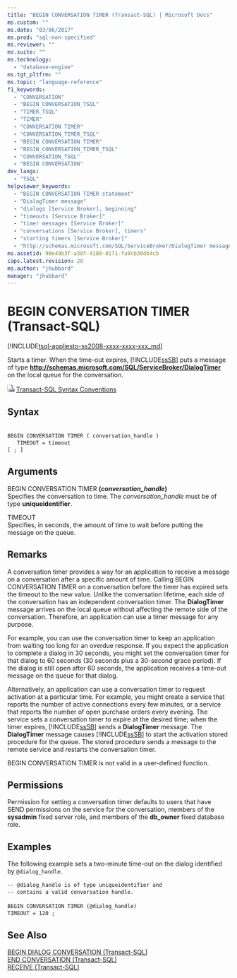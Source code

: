 ```yaml
---
title: "BEGIN CONVERSATION TIMER (Transact-SQL) | Microsoft Docs"
ms.custom: ""
ms.date: "03/06/2017"
ms.prod: "sql-non-specified"
ms.reviewer: ""
ms.suite: ""
ms.technology: 
  - "database-engine"
ms.tgt_pltfrm: ""
ms.topic: "language-reference"
f1_keywords: 
  - "CONVERSATION"
  - "BEGIN_CONVERSATION_TSQL"
  - "TIMER_TSQL"
  - "TIMER"
  - "CONVERSATION TIMER"
  - "CONVERSATION_TIMER_TSQL"
  - "BEGIN CONVERSATION TIMER"
  - "BEGIN_CONVERSATION_TIMER_TSQL"
  - "CONVERSATION_TSQL"
  - "BEGIN CONVERSATION"
dev_langs: 
  - "TSQL"
helpviewer_keywords: 
  - "BEGIN CONVERSATION TIMER statement"
  - "DialogTimer message"
  - "dialogs [Service Broker], beginning"
  - "timeouts [Service Broker]"
  - "timer messages [Service Broker]"
  - "conversations [Service Broker], timers"
  - "starting timers [Service Broker]"
  - "http://schemas.microsoft.com/SQL/ServiceBroker/DialogTimer message"
ms.assetid: 98e49b3f-a38f-4180-8171-fa9cb30db4cb
caps.latest.revision: 28
ms.author: "jhubbard"
manager: "jhubbard"
---
```

# BEGIN CONVERSATION TIMER (Transact-SQL)
[!INCLUDE[tsql-appliesto-ss2008-xxxx-xxxx-xxx_md](../../database-engine/configure/windows/includes/tsql-appliesto-ss2008-xxxx-xxxx-xxx-md.md)]

  Starts a timer. When the time-out expires, [!INCLUDE[ssSB](../../database-engine/configure/windows/includes/sssb-md.md)] puts a message of type **http://schemas.microsoft.com/SQL/ServiceBroker/DialogTimer** on the local queue for the conversation.  
  
 ![Topic link icon](../../database-engine/configure/windows/media/topic-link.gif "Topic link icon") [Transact-SQL Syntax Conventions](../Topic/Transact-SQL%20Syntax%20Conventions%20\(Transact-SQL\).md)  
  
## Syntax  
  
```  
  
BEGIN CONVERSATION TIMER ( conversation_handle )  
   TIMEOUT = timeout   
[ ; ]  
```  
  
## Arguments  
 BEGIN CONVERSATION TIMER **(***conversation_handle***)**  
 Specifies the conversation to time. The *conversation_handle* must be of type **uniqueidentifier**.  
  
 TIMEOUT  
 Specifies, in seconds, the amount of time to wait before putting the message on the queue.  
  
## Remarks  
 A conversation timer provides a way for an application to receive a message on a conversation after a specific amount of time. Calling BEGIN CONVERSATION TIMER on a conversation before the timer has expired sets the timeout to the new value. Unlike the conversation lifetime, each side of the conversation has an independent conversation timer. The **DialogTimer** message arrives on the local queue without affecting the remote side of the conversation. Therefore, an application can use a timer message for any purpose.  
  
 For example, you can use the conversation timer to keep an application from waiting too long for an overdue response. If you expect the application to complete a dialog in 30 seconds, you might set the conversation timer for that dialog to 60 seconds (30 seconds plus a 30-second grace period). If the dialog is still open after 60 seconds, the application receives a time-out message on the queue for that dialog.  
  
 Alternatively, an application can use a conversation timer to request activation at a particular time. For example, you might create a service that reports the number of active connections every few minutes, or a service that reports the number of open purchase orders every evening. The service sets a conversation timer to expire at the desired time; when the timer expires, [!INCLUDE[ssSB](../../database-engine/configure/windows/includes/sssb-md.md)] sends a **DialogTimer** message. The **DialogTimer** message causes [!INCLUDE[ssSB](../../database-engine/configure/windows/includes/sssb-md.md)] to start the activation stored procedure for the queue. The stored procedure sends a message to the remote service and restarts the conversation timer.  
  
 BEGIN CONVERSATION TIMER is not valid in a user-defined function.  
  
## Permissions  
 Permission for setting a conversation timer defaults to users that have SEND permissions on the service for the conversation, members of the **sysadmin** fixed server role, and members of the **db_owner** fixed database role.  
  
## Examples  
 The following example sets a two-minute time-out on the dialog identified by `@dialog_handle`.  
  
```  
-- @dialog_handle is of type uniqueidentifier and  
-- contains a valid conversation handle.  
  
BEGIN CONVERSATION TIMER (@dialog_handle)  
TIMEOUT = 120 ;  
```  
  
## See Also  
 [BEGIN DIALOG CONVERSATION &#40;Transact-SQL&#41;](../../t-sql/statements/begin-dialog-conversation-transact-sql.md)   
 [END CONVERSATION &#40;Transact-SQL&#41;](../../t-sql/statements/end-conversation-transact-sql.md)   
 [RECEIVE &#40;Transact-SQL&#41;](../../t-sql/statements/receive-transact-sql.md)  
  
  